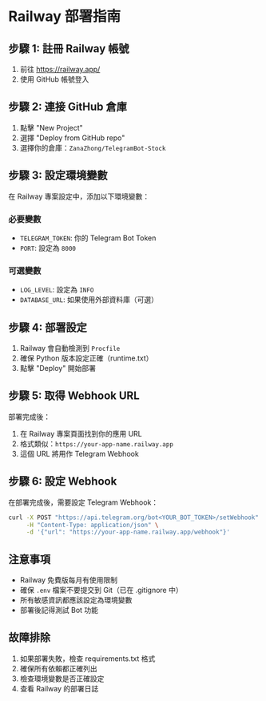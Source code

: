 # Railway 部署指南

## 步驟 1: 註冊 Railway 帳號
1. 前往 https://railway.app/
2. 使用 GitHub 帳號登入

## 步驟 2: 連接 GitHub 倉庫
1. 點擊 "New Project"
2. 選擇 "Deploy from GitHub repo"
3. 選擇你的倉庫：`ZanaZhong/TelegramBot-Stock`

## 步驟 3: 設定環境變數
在 Railway 專案設定中，添加以下環境變數：

### 必要變數
- `TELEGRAM_TOKEN`: 你的 Telegram Bot Token
- `PORT`: 設定為 `8000`

### 可選變數
- `LOG_LEVEL`: 設定為 `INFO`
- `DATABASE_URL`: 如果使用外部資料庫（可選）

## 步驟 4: 部署設定
1. Railway 會自動檢測到 `Procfile`
2. 確保 Python 版本設定正確（runtime.txt）
3. 點擊 "Deploy" 開始部署

## 步驟 5: 取得 Webhook URL
部署完成後：
1. 在 Railway 專案頁面找到你的應用 URL
2. 格式類似：`https://your-app-name.railway.app`
3. 這個 URL 將用作 Telegram Webhook

## 步驟 6: 設定 Webhook
在部署完成後，需要設定 Telegram Webhook：

```bash
curl -X POST "https://api.telegram.org/bot<YOUR_BOT_TOKEN>/setWebhook" \
     -H "Content-Type: application/json" \
     -d '{"url": "https://your-app-name.railway.app/webhook"}'
```

## 注意事項
- Railway 免費版每月有使用限制
- 確保 `.env` 檔案不要提交到 Git（已在 .gitignore 中）
- 所有敏感資訊都應該設定為環境變數
- 部署後記得測試 Bot 功能

## 故障排除
1. 如果部署失敗，檢查 requirements.txt 格式
2. 確保所有依賴都正確列出
3. 檢查環境變數是否正確設定
4. 查看 Railway 的部署日誌 